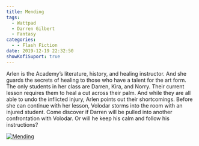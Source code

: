 ```yaml
---
title: Mending
tags:
  - Wattpad
  - Darren Gilbert
  - Fantasy
categories:
  - - Flash Fiction
date: 2019-12-19 22:32:50
showKofiSuport: true
---
```


Arlen is the Academy’s literature, history, and healing instructor. And she guards the secrets of healing to those who have a talent for the art form. The only students in her class are Darren, Kira, and Norry. Their current lesson requires them to heal a cut across their palm. And while they are all able to undo the inflicted injury, Arlen points out their shortcomings.<!-- more --> Before she can continue with her lesson, Volodar storms into the room with an injured student. Come discover if Darren will be pulled into another confrontation with Volodar. Or will he keep his calm and follow his instructions?

<div class="center">

[![Mending](/images/covers/darrengilbert.png "Mending")](https://www.wattpad.com/817355495-darren-gilbert-journeys-mending)

</div>